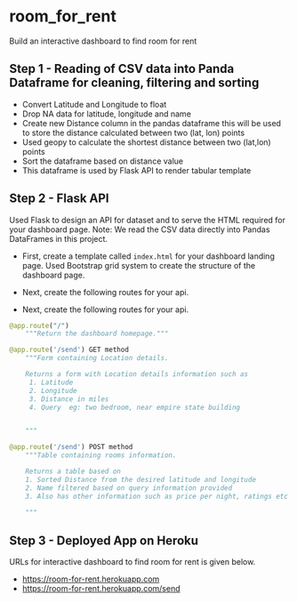# room_for_rent

Build an interactive dashboard to find room for rent 

## Step 1 - Reading of CSV data into Panda Dataframe for cleaning, filtering and sorting
* Convert Latitude and Longitude to float
* Drop NA data for latitude, longitude and name
* Create new Distance column in the pandas dataframe this will be used to store the distance calculated between two (lat, lon) points
* Used geopy to calculate the shortest distance between two (lat,lon) points
* Sort the dataframe based on distance value 
* This dataframe is used by Flask API to render tabular template


## Step 2 - Flask API

Used Flask to design an API for dataset and to serve the HTML required for your dashboard page. Note: We read the CSV data directly into Pandas DataFrames in this project. 

* First, create a template called `index.html` for your dashboard landing page. Used Bootstrap grid system to create the structure of the dashboard page.

* Next, create the following routes for your api.

* Next, create the following routes for your api.

```python
@app.route("/")
    """Return the dashboard homepage."""
```
```python
@app.route('/send') GET method
    """Form containing Location details.

    Returns a form with Location details information such as 
     1. Latitude
     2. Longitude
     3. Distance in miles
     4. Query  eg: two bedroom, near empire state building 


    """
```
```python
@app.route('/send') POST method
    """Table containing rooms information.

    Returns a table based on 
    1. Sorted Distance from the desired latitude and longitude
    2. Name filtered based on query information provided
    3. Also has other information such as price per night, ratings etc
   
    """
```
## Step 3 - Deployed App on Heroku
URLs for interactive dashboard to find room for rent is given below.

* https://room-for-rent.herokuapp.com
* https://room-for-rent.herokuapp.com/send
